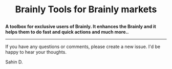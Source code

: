 # <p align="center">Brainly Tools for Brainly markets</p>

**A toolbox for exclusive users of Brainly. It enhances the Brainly and
 it helps them to do fast and quick actions and much more..**

---

If you have any questions or comments, please create a new issue. I'd be happy
to hear your thoughts.

Sahin D.